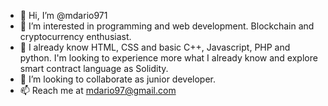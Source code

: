 - 👋 Hi, I’m @mdario971
- 👀 I’m interested in programming and web development. Blockchain and cryptocurrency enthusiast.
- 🌱 I already know HTML, CSS and basic C++, Javascript, PHP and python. 
     I'm looking to experience more what I already know and explore smart contract language as Solidity.
- 💞️ I’m looking to collaborate as junior developer.
- 📫 Reach me at mdario97@gmail.com

<!---
mdario971/mdario971 is a ✨ special ✨ repository because its `README.md` (this file) appears on your GitHub profile.
You can click the Preview link to take a look at your changes.
--->
